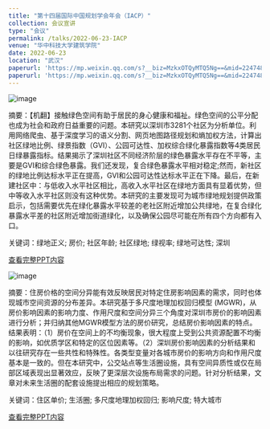 ```yaml
---
title: "第十四届国际中国规划学会年会（IACP）"
collection: 会议宣讲
type: "会议"
permalink: /talks/2022-06-23-IACP
venue: "华中科技大学建筑学院"
date: 2022-06-23
location: "武汉"
paperurl: 'https://mp.weixin.qq.com/s?__biz=MzkxOTQyMTQ5Ng==&mid=2247483912&idx=2&sn=0e6e017ec32f19afca98eb1b1d17eec2&chksm=c1a3155ff6d49c49462f5f2d49450470b5545bf28965c89d707a3d614334485cb2434cf48143#rd'
paperurl: 'https://mp.weixin.qq.com/s?__biz=MzkxOTQyMTQ5Ng==&mid=2247483977&idx=1&sn=4ccca8a777d69b83aaa3f7919f01e02b&chksm=c1a3151ef6d49c08724a00ffcdc35c95592eb3477ddd3804c1c9b4caf87e9002dd401b8af17c#rd'
---
```

![image](https://user-images.githubusercontent.com/33396220/232315411-67c1c9c3-6129-48f6-924f-81e2d86088a6.jpg)

摘要：【机翻】接触绿色空间有助于居民的身心健康和福祉。绿色空间的公平分配也成为社会和政府日益重要的问题。本研究以深圳市3281个社区为分析单位。利用网络爬虫、基于深度学习的语义分割、网页地图路径规划和熵加权方法，计算出社区绿地比例、绿景指数（GVI）、公园可达性、加权综合绿化暴露指数等4类居民日绿暴露指标。结果揭示了深圳社区不同经济阶层的绿色暴露水平存在不平等，主要是GVI和综合绿色暴露。我们还发现，复合绿色暴露水平相对稳定;然而，新社区的绿地比例达标水平正在提高，GVI和公园可达性达标水平正在下降。最后，在新建社区中：与低收入水平社区相比，高收入水平社区在绿地方面具有显着优势，但中等收入水平社区则没有这种优势。本研究的主要发现可为城市绿地规划提供政策启示，包括需要优先在绿化暴露水平较差的老社区附近增加公共绿地，在复合绿化暴露水平差的社区附近增加街道绿化，以及确保公园尽可能在所有四个方向都有入口。

关键词：绿地正义; 房价; 社区年龄; 社区绿地; 绿视率; 绿地可达性; 深圳

[查看完整PPT内容](https://mp.weixin.qq.com/s?__biz=MzkxOTQyMTQ5Ng==&mid=2247483912&idx=2&sn=0e6e017ec32f19afca98eb1b1d17eec2&chksm=c1a3155ff6d49c49462f5f2d49450470b5545bf28965c89d707a3d614334485cb2434cf48143#rd)

![image](https://user-images.githubusercontent.com/33396220/232315462-dbd2c71f-8545-4fc3-beff-fbace1d6984f.jpg)

摘要：住房价格的空间分异能有效反映居民对特定住房影响因素的需求，同时也体现城市空间资源的分布差异。本研究基于多尺度地理加权回归模型 (MGWR)，从房价影响因素的影响力度、作用尺度和空间分异三个角度对深圳市房价的影响因素进行分析；并归纳其他MGWR模型方法的房价研究，总结房价影响因素的特点。结果表明：（1）房价在空间上的不均衡现象，很大程度上受到公共资源配置不均衡的影响，如优质学区和特定的区位因素等。（2）深圳房价影响因素的分析结果和以往研究存在一些共性和特殊性。各类型变量对各城市房价的影响方向和作用尺度基本是一致的。但在本研究中，公交站点等生活圈设施，具有空间异质性或仅在局部区域表现出显著效应，反映了更深层次设施布局需求的问题。针对分析结果，文章对未来生活圈的配套设施提出相应的规划策略。

关键词：住区单价; 生活圈; 多尺度地理加权回归; 影响尺度; 特大城市

[查看完整PPT内容](https://mp.weixin.qq.com/s?__biz=MzkxOTQyMTQ5Ng==&mid=2247483977&idx=1&sn=4ccca8a777d69b83aaa3f7919f01e02b&chksm=c1a3151ef6d49c08724a00ffcdc35c95592eb3477ddd3804c1c9b4caf87e9002dd401b8af17c#rd)

